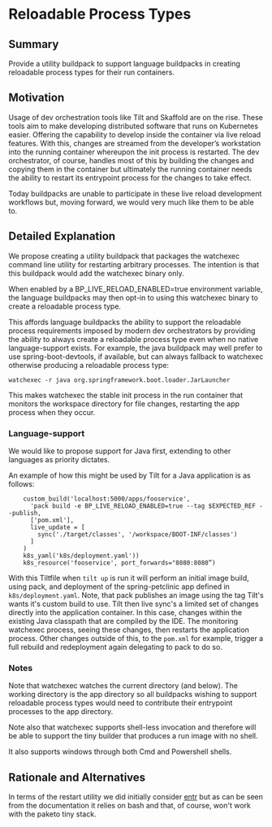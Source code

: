 # Reloadable Process Types

## Summary

Provide a utility buildpack to support language buildpacks in creating reloadable process types for their run containers.

## Motivation

Usage of dev orchestration tools like Tilt and Skaffold are on the rise. These tools aim to make developing distributed software that runs on Kubernetes easier.  Offering the capability to develop inside the container via live reload features.  With this, changes are streamed from the developer’s workstation into the running container whereupon the init process is restarted.  The dev orchestrator, of course, handles most of this by building the changes and copying them in the container but ultimately the running container needs the ability to restart its entrypoint process for the changes to take effect.

Today buildpacks are unable to participate in these live reload development workflows but, moving forward, we would very much like them to be able to.

## Detailed Explanation

We propose creating a utility buildpack that packages the watchexec command line utility for restarting arbitrary processes.  The intention is that this buildpack would add the watchexec binary only.

When enabled by a BP_LIVE_RELOAD_ENABLED=true environment variable, the language buildpacks may then opt-in to using this watchexec binary to create a reloadable process type.

This affords language buildpacks the ability to support the reloadable process requirements imposed by modern dev orchestrators by providing the ability to always create a reloadable process type even when no native language-support exists.  For example, the java buildpack may well prefer to use spring-boot-devtools, if available, but can always fallback to watchexec otherwise producing a reloadable process type:

`watchexec -r java org.springframework.boot.loader.JarLauncher`

This makes watchexec the stable init process in the run container that monitors the workspace directory for file changes, restarting the app process when they occur.

### Language-support

We would like to propose support for Java first, extending to other languages as priority dictates.

An example of how this might be used by Tilt for a Java application is as follows:

```
    custom_build('localhost:5000/apps/fooservice', 
      'pack build -e BP_LIVE_RELOAD_ENABLED=true --tag $EXPECTED_REF --publish,
      ['pom.xml'],
      live_update = [
        sync('./target/classes', '/workspace/BOOT-INF/classes')
      ]
    )
    k8s_yaml('k8s/deployment.yaml'))
    k8s_resource('fooservice', port_forwards="8080:8080”)
```

With this Tiltfile when `tilt up` is run it will perform an initial image build, using pack, and deployment of the spring-petclinic app defined in `k8s/deployment.yaml`.  Note, that pack publishes an image using the tag Tilt's wants it's custom build to use.  Tilt then live sync's a limited set of changes directly into the application container.  In this case, changes within the existing Java classpath that are compiled by the IDE.  The monitoring watchexec process, seeing these changes, then restarts the application process.  Other changes outside of this, to the `pom.xml` for example, trigger a full rebuild and redeployment again delegating to pack to do so.

### Notes

Note that watchexec watches the current directory (and below). The working directory is the app directory so all buildpacks wishing to support reloadable process types would need to contribute their entrypoint processes to the app directory.

Note also that watchexec supports shell-less invocation and therefore will be able to support the tiny builder that produces a run image with no shell.  

It also supports windows through both Cmd and Powershell shells. 

## Rationale and Alternatives

In terms of the restart utility we did initially consider [entr](http://eradman.com/entrproject/) but as can be seen from the documentation it relies on bash and that, of course, won't work with the paketo tiny stack. 
